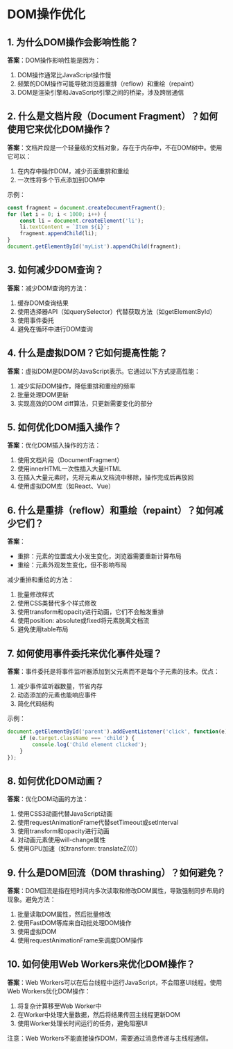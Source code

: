 # DOM操作优化

## 1. 为什么DOM操作会影响性能？
**答案**：DOM操作影响性能是因为：
1. DOM操作通常比JavaScript操作慢
2. 频繁的DOM操作可能导致浏览器重排（reflow）和重绘（repaint）
3. DOM是渲染引擎和JavaScript引擎之间的桥梁，涉及跨层通信

## 2. 什么是文档片段（Document Fragment）？如何使用它来优化DOM操作？
**答案**：文档片段是一个轻量级的文档对象，存在于内存中，不在DOM树中。使用它可以：
1. 在内存中操作DOM，减少页面重排和重绘
2. 一次性将多个节点添加到DOM中

示例：
```javascript
const fragment = document.createDocumentFragment();
for (let i = 0; i < 1000; i++) {
    const li = document.createElement('li');
    li.textContent = `Item ${i}`;
    fragment.appendChild(li);
}
document.getElementById('myList').appendChild(fragment);
```

## 3. 如何减少DOM查询？
**答案**：减少DOM查询的方法：
1. 缓存DOM查询结果
2. 使用选择器API（如querySelector）代替获取方法（如getElementById）
3. 使用事件委托
4. 避免在循环中进行DOM查询

## 4. 什么是虚拟DOM？它如何提高性能？
**答案**：虚拟DOM是DOM的JavaScript表示。它通过以下方式提高性能：
1. 减少实际DOM操作，降低重排和重绘的频率
2. 批量处理DOM更新
3. 实现高效的DOM diff算法，只更新需要变化的部分

## 5. 如何优化DOM插入操作？
**答案**：优化DOM插入操作的方法：
1. 使用文档片段（DocumentFragment）
2. 使用innerHTML一次性插入大量HTML
3. 在插入大量元素时，先将元素从文档流中移除，操作完成后再放回
4. 使用虚拟DOM库（如React、Vue）

## 6. 什么是重排（reflow）和重绘（repaint）？如何减少它们？
**答案**：
- 重排：元素的位置或大小发生变化，浏览器需要重新计算布局
- 重绘：元素外观发生变化，但不影响布局

减少重排和重绘的方法：
1. 批量修改样式
2. 使用CSS类替代多个样式修改
3. 使用transform和opacity进行动画，它们不会触发重排
4. 使用position: absolute或fixed将元素脱离文档流
5. 避免使用table布局

## 7. 如何使用事件委托来优化事件处理？
**答案**：事件委托是将事件监听器添加到父元素而不是每个子元素的技术。优点：
1. 减少事件监听器数量，节省内存
2. 动态添加的元素也能响应事件
3. 简化代码结构

示例：
```javascript
document.getElementById('parent').addEventListener('click', function(e) {
    if (e.target.className === 'child') {
        console.log('Child element clicked');
    }
});
```

## 8. 如何优化DOM动画？
**答案**：优化DOM动画的方法：
1. 使用CSS3动画代替JavaScript动画
2. 使用requestAnimationFrame代替setTimeout或setInterval
3. 使用transform和opacity进行动画
4. 对动画元素使用will-change属性
5. 使用GPU加速（如transform: translateZ(0)）

## 9. 什么是DOM回流（DOM thrashing）？如何避免？
**答案**：DOM回流是指在短时间内多次读取和修改DOM属性，导致强制同步布局的现象。避免方法：
1. 批量读取DOM属性，然后批量修改
2. 使用FastDOM等库来自动批处理DOM操作
3. 使用虚拟DOM
4. 使用requestAnimationFrame来调度DOM操作

## 10. 如何使用Web Workers来优化DOM操作？
**答案**：Web Workers可以在后台线程中运行JavaScript，不会阻塞UI线程。使用Web Workers优化DOM操作：
1. 将复杂计算移至Web Worker中
2. 在Worker中处理大量数据，然后将结果传回主线程更新DOM
3. 使用Worker处理长时间运行的任务，避免阻塞UI

注意：Web Workers不能直接操作DOM，需要通过消息传递与主线程通信。
